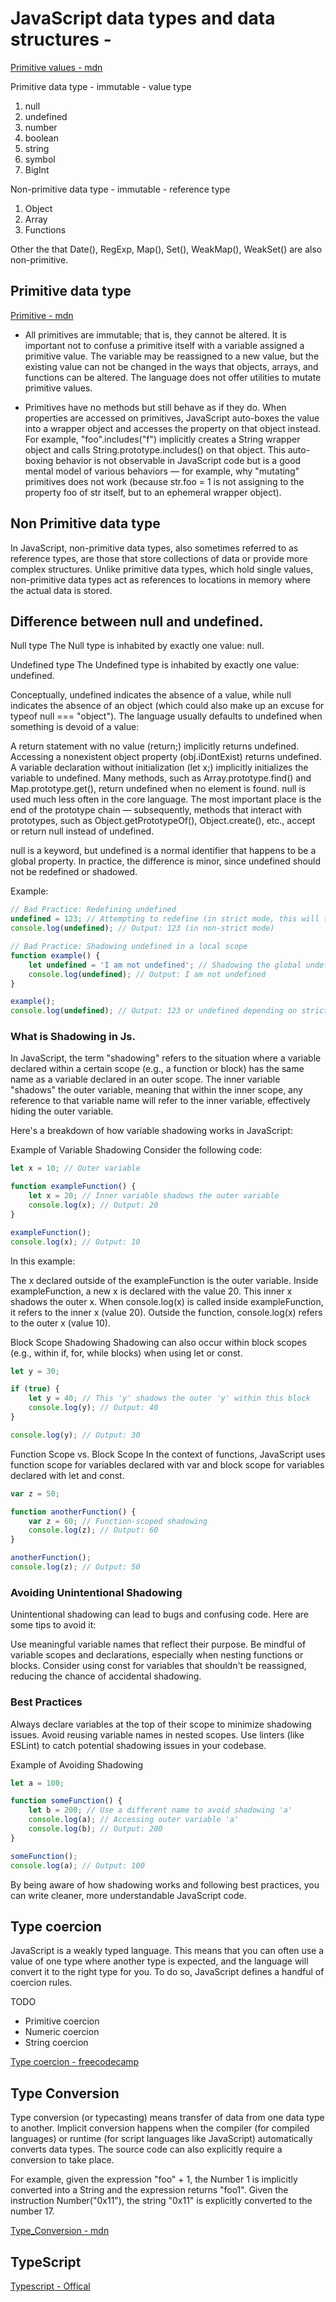 # JavaScript data types and data structures - 
[Primitive values - mdn](https://developer.mozilla.org/en-US/docs/Web/JavaScript/Data_structures#primitive_values)

Primitive data type - immutable - value type
1. null
2. undefined
3. number
4. boolean
5. string
6. symbol
7. BigInt

Non-primitive data type - immutable - reference type
1. Object
2. Array
3. Functions

Other the that Date(), RegExp, Map(), Set(), WeakMap(), WeakSet() are also non-primitive.

## Primitive data type
[Primitive - mdn](https://developer.mozilla.org/en-US/docs/Glossary/Primitive)
- All primitives are immutable; that is, they cannot be altered. It is important not to confuse a primitive itself with a variable assigned a primitive value. The variable may be reassigned to a new value, but the existing value can not be changed in the ways that objects, arrays, and functions can be altered. The language does not offer utilities to mutate primitive values.

- Primitives have no methods but still behave as if they do. When properties are accessed on primitives, JavaScript auto-boxes the value into a wrapper object and accesses the property on that object instead. For example, "foo".includes("f") implicitly creates a String wrapper object and calls String.prototype.includes() on that object. This auto-boxing behavior is not observable in JavaScript code but is a good mental model of various behaviors — for example, why "mutating" primitives does not work (because str.foo = 1 is not assigning to the property foo of str itself, but to an ephemeral wrapper object).

<!-- https://developer.mozilla.org/en-US/docs/Web/JavaScript/Data_structures -->

## Non Primitive data type
In JavaScript, non-primitive data types, also sometimes referred to as reference types, are those that store collections of data or provide more complex structures. Unlike primitive data types, which hold single values, non-primitive data types act as references to locations in memory where the actual data is stored.

## Difference between null and undefined.

Null type
The Null type is inhabited by exactly one value: null.

Undefined type
The Undefined type is inhabited by exactly one value: undefined.

Conceptually, undefined indicates the absence of a value, while null indicates the absence of an object (which could also make up an excuse for typeof null === "object"). The language usually defaults to undefined when something is devoid of a value:

A return statement with no value (return;) implicitly returns undefined.
Accessing a nonexistent object property (obj.iDontExist) returns undefined.
A variable declaration without initialization (let x;) implicitly initializes the variable to undefined.
Many methods, such as Array.prototype.find() and Map.prototype.get(), return undefined when no element is found.
null is used much less often in the core language. The most important place is the end of the prototype chain — subsequently, methods that interact with prototypes, such as Object.getPrototypeOf(), Object.create(), etc., accept or return null instead of undefined.

null is a keyword, but undefined is a normal identifier that happens to be a global property. In practice, the difference is minor, since undefined should not be redefined or shadowed.

Example:
```js
// Bad Practice: Redefining undefined
undefined = 123; // Attempting to redefine (in strict mode, this will throw an error)
console.log(undefined); // Output: 123 (in non-strict mode)

// Bad Practice: Shadowing undefined in a local scope
function example() {
    let undefined = 'I am not undefined'; // Shadowing the global undefined
    console.log(undefined); // Output: I am not undefined
}

example();
console.log(undefined); // Output: 123 or undefined depending on strict mode

```


### What is Shadowing in Js.
In JavaScript, the term "shadowing" refers to the situation where a variable declared within a certain scope (e.g., a function or block) has the same name as a variable declared in an outer scope. The inner variable "shadows" the outer variable, meaning that within the inner scope, any reference to that variable name will refer to the inner variable, effectively hiding the outer variable.

Here's a breakdown of how variable shadowing works in JavaScript:

Example of Variable Shadowing
Consider the following code:

```js
let x = 10; // Outer variable

function exampleFunction() {
    let x = 20; // Inner variable shadows the outer variable
    console.log(x); // Output: 20
}

exampleFunction();
console.log(x); // Output: 10

```
In this example:

The x declared outside of the exampleFunction is the outer variable.
Inside exampleFunction, a new x is declared with the value 20. This inner x shadows the outer x.
When console.log(x) is called inside exampleFunction, it refers to the inner x (value 20).
Outside the function, console.log(x) refers to the outer x (value 10).


Block Scope Shadowing
Shadowing can also occur within block scopes (e.g., within if, for, while blocks) when using let or const.

```js
let y = 30;

if (true) {
    let y = 40; // This 'y' shadows the outer 'y' within this block
    console.log(y); // Output: 40
}

console.log(y); // Output: 30

```
Function Scope vs. Block Scope
In the context of functions, JavaScript uses function scope for variables declared with var and block scope for variables declared with let and const.
```js
var z = 50;

function anotherFunction() {
    var z = 60; // Function-scoped shadowing
    console.log(z); // Output: 60
}

anotherFunction();
console.log(z); // Output: 50

```
### Avoiding Unintentional Shadowing
Unintentional shadowing can lead to bugs and confusing code. Here are some tips to avoid it:

Use meaningful variable names that reflect their purpose.
Be mindful of variable scopes and declarations, especially when nesting functions or blocks.
Consider using const for variables that shouldn't be reassigned, reducing the chance of accidental shadowing.
### Best Practices
Always declare variables at the top of their scope to minimize shadowing issues.
Avoid reusing variable names in nested scopes.
Use linters (like ESLint) to catch potential shadowing issues in your codebase.

Example of Avoiding Shadowing

```js
let a = 100;

function someFunction() {
    let b = 200; // Use a different name to avoid shadowing 'a'
    console.log(a); // Accessing outer variable 'a'
    console.log(b); // Output: 200
}

someFunction();
console.log(a); // Output: 100

```
By being aware of how shadowing works and following best practices, you can write cleaner, more understandable JavaScript code.


## Type coercion
JavaScript is a weakly typed language. This means that you can often use a value of one type where another type is expected, and the language will convert it to the right type for you. To do so, JavaScript defines a handful of coercion rules.

 TODO
- Primitive coercion
- Numeric coercion
- String coercion

[Type coercion - freecodecamp](https://www.freecodecamp.org/news/js-type-coercion-explained-27ba3d9a2839/)

## Type Conversion

Type conversion (or typecasting) means transfer of data from one data type to another. Implicit conversion happens when the compiler (for compiled languages) or runtime (for script languages like JavaScript) automatically converts data types. The source code can also explicitly require a conversion to take place.

For example, given the expression "foo" + 1, the Number 1 is implicitly converted into a String and the expression returns "foo1". Given the instruction Number("0x11"), the string "0x11" is explicitly converted to the number 17.

[Type_Conversion - mdn](https://developer.mozilla.org/en-US/docs/Glossary/Type_Conversion)


## TypeScript
[Typescript - Offical](https://www.typescriptlang.org/)